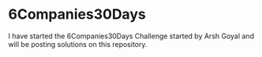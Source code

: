 # 6Companies30Days

I have started the 6Companies30Days Challenge started by Arsh Goyal and will be posting solutions on this repository.
